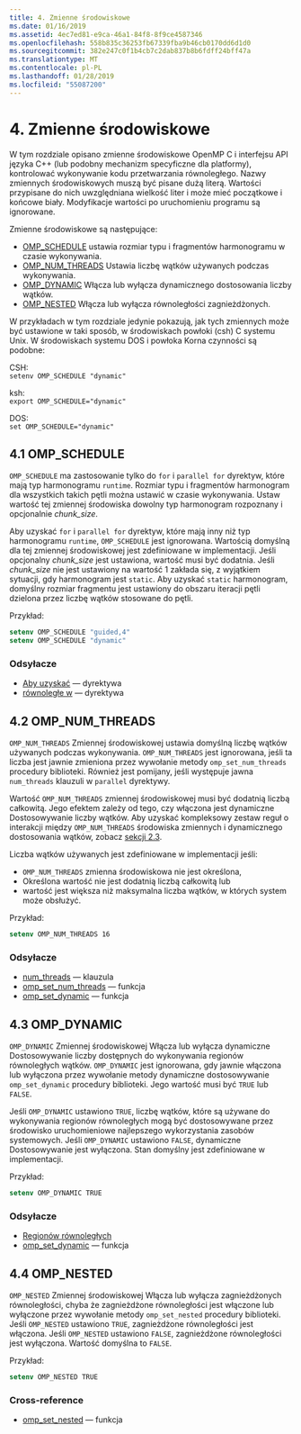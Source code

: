 ```yaml
---
title: 4. Zmienne środowiskowe
ms.date: 01/16/2019
ms.assetid: 4ec7ed81-e9ca-46a1-84f8-8f9ce4587346
ms.openlocfilehash: 558b835c36253fb67339fba9b46cb0170dd6d1d0
ms.sourcegitcommit: 382e247c0f1b4cb7c2dab837b8b6fdff24bff47a
ms.translationtype: MT
ms.contentlocale: pl-PL
ms.lasthandoff: 01/28/2019
ms.locfileid: "55087200"
---
```

# <a name="4-environment-variables"></a>4. Zmienne środowiskowe

W tym rozdziale opisano zmienne środowiskowe OpenMP C i interfejsu API języka C++ (lub podobny mechanizm specyficzne dla platformy), kontrolować wykonywanie kodu przetwarzania równoległego.  Nazwy zmiennych środowiskowych muszą być pisane dużą literą. Wartości przypisane do nich uwzględniana wielkość liter i może mieć początkowe i końcowe biały.  Modyfikacje wartości po uruchomieniu programu są ignorowane.

Zmienne środowiskowe są następujące:

- [OMP_SCHEDULE](#41-omp_schedule) ustawia rozmiar typu i fragmentów harmonogramu w czasie wykonywania.
- [OMP_NUM_THREADS](#42-omp_num_threads) Ustawia liczbę wątków używanych podczas wykonywania.
- [OMP_DYNAMIC](#43-omp_dynamic) Włącza lub wyłącza dynamicznego dostosowania liczby wątków.
- [OMP_NESTED](#44-omp_nested) Włącza lub wyłącza równoległości zagnieżdżonych.

W przykładach w tym rozdziale jedynie pokazują, jak tych zmiennych może być ustawione w taki sposób, w środowiskach powłoki (csh) C systemu Unix. W środowiskach systemu DOS i powłoka Korna czynności są podobne:

CSH:  
`setenv OMP_SCHEDULE "dynamic"`

ksh:  
`export OMP_SCHEDULE="dynamic"`

DOS:  
`set OMP_SCHEDULE="dynamic"`

## <a name="41-ompschedule"></a>4.1 OMP_SCHEDULE

`OMP_SCHEDULE` ma zastosowanie tylko do `for` i `parallel for` dyrektyw, które mają typ harmonogramu `runtime`. Rozmiar typu i fragmentów harmonogram dla wszystkich takich pętli można ustawić w czasie wykonywania. Ustaw wartość tej zmiennej środowiska dowolny typ harmonogram rozpoznany i opcjonalnie *chunk_size*.

Aby uzyskać `for` i `parallel for` dyrektyw, które mają inny niż typ harmonogramu `runtime`, `OMP_SCHEDULE` jest ignorowana. Wartością domyślną dla tej zmiennej środowiskowej jest zdefiniowane w implementacji. Jeśli opcjonalny *chunk_size* jest ustawiona, wartość musi być dodatnia. Jeśli *chunk_size* nie jest ustawiony na wartość 1 zakłada się, z wyjątkiem sytuacji, gdy harmonogram jest `static`. Aby uzyskać `static` harmonogram, domyślny rozmiar fragmentu jest ustawiony do obszaru iteracji pętli dzielona przez liczbę wątków stosowane do pętli.

Przykład:

```csh
setenv OMP_SCHEDULE "guided,4"
setenv OMP_SCHEDULE "dynamic"
```

### <a name="cross-references"></a>Odsyłacze

- [Aby uzyskać](2-directives.md#241-for-construct) — dyrektywa
- [równoległe w](2-directives.md#251-parallel-for-construct) — dyrektywa

## <a name="42-ompnumthreads"></a>4.2 OMP_NUM_THREADS

`OMP_NUM_THREADS` Zmiennej środowiskowej ustawia domyślną liczbę wątków używanych podczas wykonywania. `OMP_NUM_THREADS` jest ignorowana, jeśli ta liczba jest jawnie zmieniona przez wywołanie metody `omp_set_num_threads` procedury biblioteki. Również jest pomijany, jeśli występuje jawna `num_threads` klauzuli w `parallel` dyrektywy.

Wartość `OMP_NUM_THREADS` zmiennej środowiskowej musi być dodatnią liczbą całkowitą. Jego efektem zależy od tego, czy włączona jest dynamiczne Dostosowywanie liczby wątków. Aby uzyskać kompleksowy zestaw reguł o interakcji między `OMP_NUM_THREADS` środowiska zmiennych i dynamicznego dostosowania wątków, zobacz [sekcji 2.3](2-directives.md#23-parallel-construct).

Liczba wątków używanych jest zdefiniowane w implementacji jeśli:

- `OMP_NUM_THREADS` zmienna środowiskowa nie jest określona,
- Określona wartość nie jest dodatnią liczbą całkowitą lub
- wartość jest większa niż maksymalna liczba wątków, w których system może obsłużyć.

Przykład:

```csh
setenv OMP_NUM_THREADS 16
```

### <a name="cross-references"></a>Odsyłacze

- [num_threads](2-directives.md#23-parallel-construct) — klauzula
- [omp_set_num_threads](3-run-time-library-functions.md#311-omp_set_num_threads-function) — funkcja
- [omp_set_dynamic](3-run-time-library-functions.md#317-omp_set_dynamic-function) — funkcja

## <a name="43-ompdynamic"></a>4.3 OMP_DYNAMIC

`OMP_DYNAMIC` Zmiennej środowiskowej Włącza lub wyłącza dynamiczne Dostosowywanie liczby dostępnych do wykonywania regionów równoległych wątków. `OMP_DYNAMIC` jest ignorowana, gdy jawnie włączona lub wyłączona przez wywołanie metody dynamiczne dostosowywanie `omp_set_dynamic` procedury biblioteki. Jego wartość musi być `TRUE` lub `FALSE`.

Jeśli `OMP_DYNAMIC` ustawiono `TRUE`, liczbę wątków, które są używane do wykonywania regionów równoległych mogą być dostosowywane przez środowisko uruchomieniowe najlepszego wykorzystania zasobów systemowych.  Jeśli `OMP_DYNAMIC` ustawiono `FALSE`, dynamiczne Dostosowywanie jest wyłączona. Stan domyślny jest zdefiniowane w implementacji.

Przykład:

```csh
setenv OMP_DYNAMIC TRUE
```

### <a name="cross-references"></a>Odsyłacze

- [Regionów równoległych](2-directives.md#23-parallel-construct)
- [omp_set_dynamic](3-run-time-library-functions.md#317-omp_set_dynamic-function) — funkcja

## <a name="44-ompnested"></a>4.4 OMP_NESTED

`OMP_NESTED` Zmiennej środowiskowej Włącza lub wyłącza zagnieżdżonych równoległości, chyba że zagnieżdżone równoległości jest włączone lub wyłączone przez wywołanie metody `omp_set_nested` procedury biblioteki. Jeśli `OMP_NESTED` ustawiono `TRUE`, zagnieżdżone równoległości jest włączona. Jeśli `OMP_NESTED` ustawiono `FALSE`, zagnieżdżone równoległości jest wyłączona. Wartość domyślna to `FALSE`.

Przykład:

```csh
setenv OMP_NESTED TRUE
```

### <a name="cross-reference"></a>Cross-reference

- [omp_set_nested](3-run-time-library-functions.md#319-omp_set_nested-function) — funkcja

